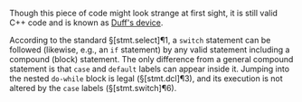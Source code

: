 Though this piece of code might look strange at first sight, it is still valid C++ code and is known as [Duff's device](https://en.wikipedia.org/wiki/Duff%27s_device).

According to the standard §[stmt.select]¶1, a `switch` statement can be followed (likewise, e.g., an `if` statement) by any valid statement including a compound (block) statement. The only difference from a general compound statement is that `case` and `default` labels can appear inside it. Jumping into the nested `do-while` block is legal (§[stmt.dcl]¶3), and its execution is not altered by the `case` labels (§[stmt.switch]¶6).